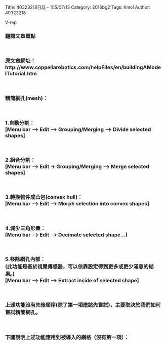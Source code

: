 Title: 40323218日誌 - 105/07/13
Category: 2016bg2
Tags: Kmol 
Author: 40323218


V-rep

<!-- PELICAN_END_SUMMARY -->

<h3>翻譯文章重點</h3>
<br>
<h3>原文章網址：http://www.coppeliarobotics.com/helpFiles/en/buildingAModelTutorial.htm </h3>
<br>
<h3>精簡網孔(mesh)：</h3>
<br>
<h3>1.自動分割：<br>
[Menu bar --> Edit --> Grouping/Merging --> Divide selected shapes]</h3>
<br>
<h3>2.組合分割：<br>
[Menu bar --> Edit -> Grouping/Merging --> Merge selected shapes]</h3>
<br>
<h3>3.轉換物件成凸包(convex hull)：<br>
[Menu bar --> Edit --> Morph selection into convex shapes]</h3>
<br>
<h3>4.減少三角形量：<br>
[Menu bar --> Edit --> Decimate selected shape...]</h3>
<br>
<h3>5.移除網孔內部：<br>
(此功能是基於視覺傳感器，可以依靠設定得到更多或更少滿意的結果。)<br>
[Menu bar --> Edit --> Extract inside of selected shape]</h3>
<br>
<h3>上述功能沒有先後順序(除了第一項應該先嘗試)，主要取決於我們如何嘗試精簡網孔。</h3>
<br>
<h3>下圖說明上述功能應用到被導入的網格（沒有第一項）：</h3>
<br>